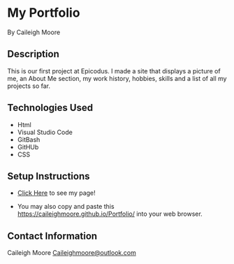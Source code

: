# My Portfolio
By Caileigh Moore

## Description
This is our first project at Epicodus. I made a site that displays a picture of me, an About Me section, my work history, hobbies, skills and a list of all my projects so far.
## **Technologies Used**
* Html
* Visual Studio Code
* GitBash
* GitHUb
* CSS

## **Setup Instructions**

* [Click Here](https://caileighmoore.github.io/Portfolio/) to see my page! 

* You may also copy and paste this https://caileighmoore.github.io/Portfolio/ into your web browser.

## Contact Information
Caileigh Moore Caileighmoore@outlook.com
